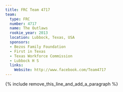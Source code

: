 ```yaml
---
title: FRC Team 4717
team:
  type: FRC
  number: 4717
  name: The Outlaws
  rookie_year: 2013
  location: Lubbock, Texas, USA
  sponsors:
  - Bezos Family Foundation
  - First in Texas
  - Texas Workforce Commission
  - Lubbock H S
  links:
    Website: http://www.facebook.com/Team4717
---
```


{% include remove_this_line_and_add_a_paragraph %}